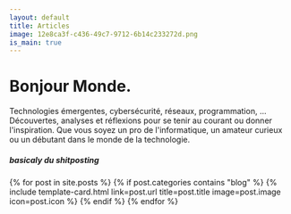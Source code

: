 ```yaml
---
layout: default
title: Articles
image: 12e8ca3f-c436-49c7-9712-6b14c233272d.png
is_main: true
---
```


# Bonjour Monde.

Technologies émergentes, cybersécurité, réseaux, programmation, ... Découvertes, analyses et réflexions pour se tenir au courant ou donner l'inspiration. Que vous soyez un pro de l'informatique, un amateur curieux ou un débutant dans le monde de la technologie.

##### basicaly du shitposting

<div class="row row-cols-1 row-cols-md-2 g-4">
{% for post in site.posts %}
  {% if post.categories contains "blog" %}
    {% include template-card.html link=post.url title=post.title image=post.image icon=post.icon %}
  {% endif %}
{% endfor %}
</div>

<br>
<br>